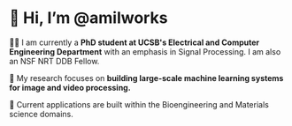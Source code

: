 # 👋 Hi, I’m @amilworks

👨‍🔬 I am currently a __PhD student at UCSB's Electrical and Computer Engineering Department__ with an emphasis in Signal Processing. I am also an NSF NRT DDB Fellow. 

🤖 My research focuses on __building large-scale machine learning systems for image and video processing.__ 

🚀 Current applications are built within the Bioengineering and Materials science domains.

<!---
amilworks/amilworks is a ✨ special ✨ repository because its `README.md` (this file) appears on your GitHub profile.
You can click the Preview link to take a look at your changes.
--->
